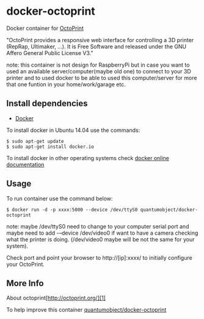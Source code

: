 # docker-octoprint

Docker container for [OctoPrint][3]

"OctoPrint provides a responsive web interface for controlling a 3D printer (RepRap, Ultimaker, ...). It is Free Software and released under the GNU Affero General Public License V3."

note: this container is not design for RaspberryPi but in case you want to used an available server/computer(maybe old one) to connect to your 3D printer and to used docker to be able to used this computer/server for more that one funtion in your home/work/garage etc. 

## Install dependencies

  - [Docker][2]

To install docker in Ubuntu 14.04 use the commands:

    $ sudo apt-get update
    $ sudo apt-get install docker.io

 To install docker in other operating systems check [docker online documentation][4]

## Usage

To run container use the command below:

    $ docker run -d -p xxxx:5000 --device /dev/ttyS0 quantumobject/docker-octoprint

note: maybe /dev/ttyS0 need to change to your computer serial port and maybe need to add -–device /dev/video0 if want to have a camera checking what the printer is doing. (/dev/video0 maybe will be not the same for your system).

Check port and point your browser to http://[ip]:xxxx/  to initially configure your OctoPrint.

## More Info

About octoprint[http://octoprint.org/][1]

To help improve this container [quantumobject/docker-octoprint][5]

[1]:http://octoprint.org/
[2]:https://www.docker.com
[3]:https://github.com/foosel/OctoPrint
[4]:http://docs.docker.com
[5]:https://github.com/QuantumObject/docker-octoprint


